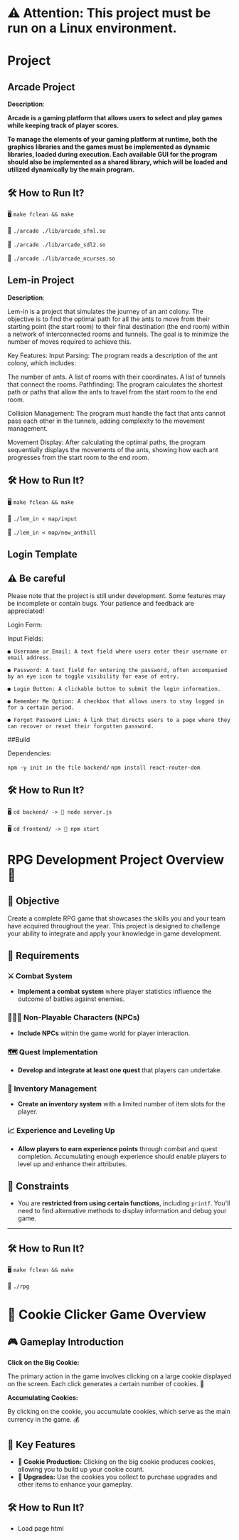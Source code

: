 
# ⚠️ **Attention**: This project must be run on a Linux environment.

# Project

## Arcade Project

**Description**:

**Arcade is a gaming platform that allows users to select and play games while keeping track of player scores.**

**To manage the elements of your gaming platform at runtime, both the graphics libraries and the games must be implemented as dynamic libraries, loaded during execution. Each available GUI for the program should also be implemented as a shared library, which will be loaded and utilized dynamically by the main program.**

## 🛠️ How to Run It?

🖥️ `make fclean && make`

🔷 `./arcade ./lib/arcade_sfml.so`

🔷 `./arcade ./lib/arcade_sdl2.so`

🔷 `./arcade ./lib/arcade_ncurses.so`


## Lem-in Project

**Description**:

Lem-in is a project that simulates the journey of an ant colony. The objective is to find the optimal path for all the ants to move from their starting point (the start room) to their final destination (the end room) within a network of interconnected rooms and tunnels. The goal is to minimize the number of moves required to achieve this.

Key Features:
Input Parsing: The program reads a description of the ant colony, which includes:

The number of ants.
A list of rooms with their coordinates.
A list of tunnels that connect the rooms.
Pathfinding: The program calculates the shortest path or paths that allow the ants to travel from the start room to the end room.

Collision Management: The program must handle the fact that ants cannot pass each other in the tunnels, adding complexity to the movement management.

Movement Display: After calculating the optimal paths, the program sequentially displays the movements of the ants, showing how each ant progresses from the start room to the end room.

## 🛠️ How to Run It?

🖥️ `make fclean && make`

🔷 `./lem_in < map/input`

🔷 `./lem_in < map/new_anthill`



## Login Template

## ⚠️ Be careful

Please note that the project is still under development. Some features may be incomplete or contain bugs. Your patience and feedback are appreciated!


Login Form:

Input Fields:

    ● Username or Email: A text field where users enter their username or email address.
    
    ● Password: A text field for entering the password, often accompanied by an eye icon to toggle visibility for ease of entry.
    
    ● Login Button: A clickable button to submit the login information.
    
    ● Remember Me Option: A checkbox that allows users to stay logged in for a certain period.
    
    ● Forgot Password Link: A link that directs users to a page where they can recover or reset their forgotten password.

##Build 

Dependencies: 

`npm -y init in the file backend/`
`npm install react-router-dom`


## 🛠️ How to Run It?

🖥️ `cd backend/ -> 🔷 node server.js`

🖥️ `cd frontend/ -> 🔷 npm start`


# RPG Development Project Overview 🌄

## 🎯 Objective
Create a complete RPG game that showcases the skills you and your team have acquired throughout the year. This project is designed to challenge your ability to integrate and apply your knowledge in game development.

## 📜 Requirements

### ⚔️ Combat System
- **Implement a combat system** where player statistics influence the outcome of battles against enemies.

### 🧑‍🤝‍🧑 Non-Playable Characters (NPCs)
- **Include NPCs** within the game world for player interaction.

### 🗺️ Quest Implementation
- **Develop and integrate at least one quest** that players can undertake.

### 🎒 Inventory Management
- **Create an inventory system** with a limited number of item slots for the player.

### 📈 Experience and Leveling Up
- **Allow players to earn experience points** through combat and quest completion. Accumulating enough experience should enable players to level up and enhance their attributes.

## 🚫 Constraints
- You are **restricted from using certain functions**, including `printf`. You'll need to find alternative methods to display information and debug your game.

---

## 🛠️ How to Run It?

🖥️ `make fclean && make`

🔷 `./rpg`


# 🍪 Cookie Clicker Game Overview

## 🎮 Gameplay Introduction

**Click on the Big Cookie:**

The primary action in the game involves clicking on a large cookie displayed on the screen. Each click generates a certain number of cookies. 🍪

**Accumulating Cookies:**

By clicking on the cookie, you accumulate cookies, which serve as the main currency in the game. 💰

## 🌟 Key Features

- **🍪 Cookie Production:** Clicking on the big cookie produces cookies, allowing you to build up your cookie count.
- **🔧 Upgrades:** Use the cookies you collect to purchase upgrades and other items to enhance your gameplay.



## 🛠️ How to Run It?

- Load page html

